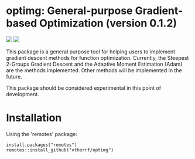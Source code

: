 optimg: General-purpose Gradient-based Optimization (version 0.1.2)
=============
[![](https://cranlogs.r-pkg.org/badges/optimg)](https://CRAN.R-project.org/package=optimg)
[![](https://cranlogs.r-pkg.org/badges/grand-total/optimg)](https://CRAN.R-project.org/package=optimg)

This package is a general purpose tool for helping users to implement gradient descent methods for function optimization. Currently, the Steepest 2-Groups Gradient Descent and the Adaptive Moment Estimation (Adam) are the methods implemented. Other methods will be implemented in the future.

This package should be considered experimental in this point of development.

# Installation #

Using the 'remotes' package:

    install.packages("remotes")
    remotes::install_github("vthorrf/optimg")
